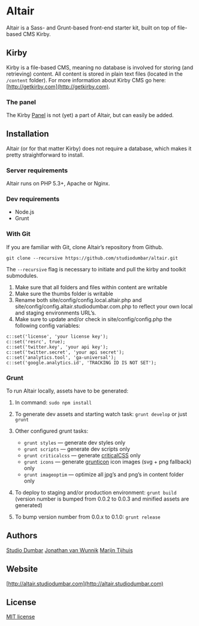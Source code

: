 # Altair

Altair is a Sass- and Grunt-based front-end starter kit, built on top of file-based CMS Kirby.

## Kirby

Kirby is a file-based CMS, meaning no database is involved for storing (and retrieving) content. All content is stored in plain text files (located in the `/content` folder). For more information about Kirby CMS go here: [http://getkirby.com](http://getkirby.com).

### The panel

The Kirby [Panel]() is not (yet) a part of Altair, but can easily be added.

## Installation

Altair (or for that matter Kirby) does not require a database, which makes it pretty straightforward to install.

### Server requirements

Altair runs on PHP 5.3+, Apache or Nginx.

### Dev requirements

* Node.js
* Grunt

### With Git

If you are familiar with Git, clone Altair’s repository from Github.

````
git clone --recursive https://github.com/studiodumbar/altair.git
````

The `--recursive` flag is necessary to initiate and pull the kirby and toolkit submodules.

1. Make sure that all folders and files within content are writable
2. Make sure the thumbs folder is writable
3. Rename both site/config/config.local.altair.php and site/config/config.altair.studiodumbar.com.php to reflect your own local and staging environments URL’s.
4. Make sure to update and/or check in site/config/config.php the following config variables:

````
c::set('license', 'your license key');
c::set('resrc', true);
c::set('twitter.key', 'your api key');
c::set('twitter.secret', 'your api secret');
c::set('analytics.tool', 'ga-universal');
c::set('google.analytics.id', 'TRACKING ID IS NOT SET');
````

### Grunt

To run Altair locally, assets have to be generated:

1. In command: `sudo npm install`
2. To generate dev assets and starting watch task: `grunt develop` or just `grunt`
3. Other configured grunt tasks:  
	
	- `grunt styles` — generate dev styles only
	- `grunt scripts` — generate dev scripts only
	- `grunt criticalcss` — generate [criticalCSS](https://github.com/filamentgroup/criticalCSS) only
	- `grunt icons` — generate [grunticon](https://github.com/filamentgroup/grunticon) icon images (svg + png fallback) only
	- `grunt imageoptim` — optimize all jpg’s and png’s in content folder only

4. To deploy to staging and/or production environment: `grunt build` (version number is bumped from 0.0.2 to 0.0.3 and minified assets are generated)
5. To bump version number from 0.0.x to 0.1.0: `grunt release`

## Authors

[Studio Dumbar](http://studiodumbar.com)
[Jonathan van Wunnik](https://github.com/jolantis)
[Marijn Tijhuis](https://github.com/fatpixelstudio)

## Website

[http://altair.studiodumbar.com](http://altair.studiodumbar.com)

## License

[MIT license](http://opensource.org/licenses/mit-license.php)







